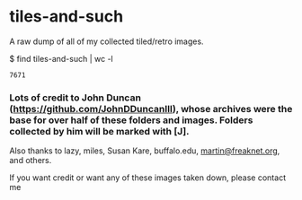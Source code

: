 # tiles-and-such

A raw dump of all of my collected tiled/retro images.

$ find tiles-and-such | wc -l
    
    7671

### Lots of credit to John Duncan (https://github.com/JohnDDuncanIII), whose archives were the base for over half of these folders and images. Folders collected by him will be marked with [J].

Also thanks to lazy, miles, Susan Kare, buffalo.edu, martin@freaknet.org, and others.

If you want credit or want any of these images taken down, please contact me
